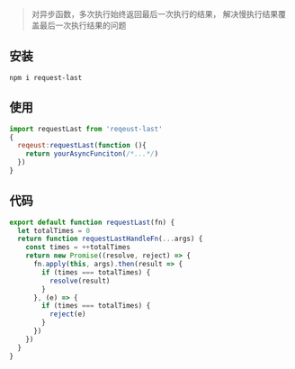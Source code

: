 > 对异步函数，多次执行始终返回最后一次执行的结果，
解决慢执行结果覆盖最后一次执行结果的问题
 
## 安装
```
npm i request-last
```

## 使用  

```js
import requestLast from 'reqeust-last'   
{
  reqeust:requestLast(function (){
    return yourAsyncFunciton(/*...*/) 
  })
}
```

## 代码

```js
export default function requestLast(fn) {
  let totalTimes = 0
  return function requestLastHandleFn(...args) {
    const times = ++totalTimes
    return new Promise((resolve, reject) => {
      fn.apply(this, args).then(result => {
        if (times === totalTimes) {
          resolve(result)
        }
      }, (e) => {
        if (times === totalTimes) {
          reject(e)
        }
      })
    })
  }
} 
``` 
 
